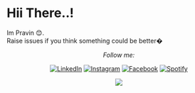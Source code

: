 <h1> Hii There..!</h1><div align="center" width="50">

</div>
Im Pravin 😊. <br>
Raise issues if you think something could be better�

<div align="center">

<i>Follow me:</i><br>

<a href="https://www.linkedin.com/in/praveenpandi" target="_blank"><img src="https://img.shields.io/badge/LinkedIn-%230077B5.svg?&style=flat-square&logo=linkedin&logoColor=white" alt="LinkedIn"></a>
<a href="https://www.instagram.com/pravinprp" target="_blank"><img src="https://img.shields.io/badge/Instagram-%23E4405F.svg?&style=flat-square&logo=instagram&logoColor=white" alt="Instagram"></a>
<a href="https://www.facebook.com/pravin.chuck" target="_blank"><img src="https://img.shields.io/badge/Facebook-%231877F2.svg?&style=flat-square&logo=facebook&logoColor=white" alt="Facebook"></a>
<a href="https://open.spotify.com/user/31ooxt5n3kpakfbv4gzygvth72ya?si=PfSt-LbXSNez4jgKyXIqmA&utm_source=copy-link&nd=1" target="_blank"><img src="https://img.shields.io/badge/Spotify-%231ED760.svg?&style=flat-square&logo=spotify&logoColor=white" alt="Spotify"></a>

<a href="My Pubg ID '5771562515'"><img src="https://img.shields.io/badge/-PUBG-yellow">

</div>
